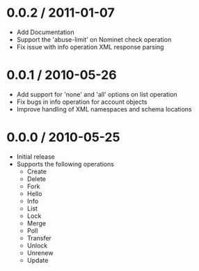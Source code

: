0.0.2 / 2011-01-07
==================

  * Add Documentation
  * Support the 'abuse-limit' on Nominet check operation
  * Fix issue with info operation XML response parsing

0.0.1 / 2010-05-26
==================

  * Add support for 'none' and 'all' options on list operation
  * Fix bugs in info operation for account objects
  * Improve handling of XML namespaces and schema locations

0.0.0 / 2010-05-25
==================

  * Initial release
  * Supports the following operations
    * Create
    * Delete
    * Fork
    * Hello
    * Info
    * List
    * Lock
    * Merge
    * Poll
    * Transfer
    * Unlock
    * Unrenew
    * Update
